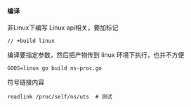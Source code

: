 #### 编译

非Linux下编写 Linux api相关，要加标记

```
// +build linux
```



编译要指定参数，然后把产物传到 linux 环境下执行，也并不方便

```
GOOS=linux go build ns-proc.go
```



符号链接内容

```
readlink /proc/self/ns/uts  # 测试
```

